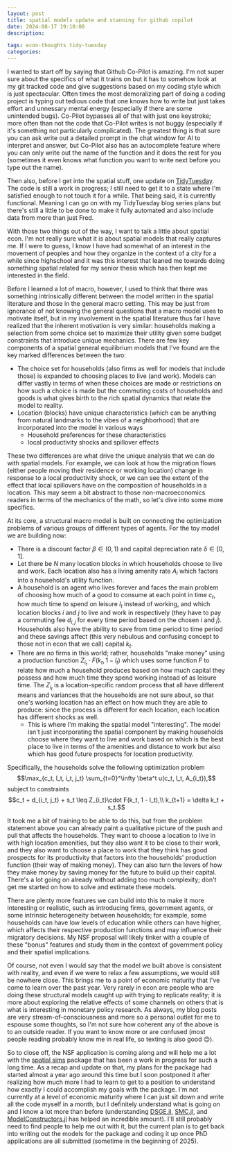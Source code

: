 ```yaml
---
layout: post
title: spatial models update and stanning for github copilot
date: 2024-08-17 19:10:00
description: 

tags: econ-thoughts tidy-tuesday
categories:
---
```


I wanted to start off by saying that Github Co-Pilot is amazing. I'm not super sure about the specifics of what it trains on but it has to somehow look at my git tracked code and give suggestions based on my coding style which is just spectacular. Often times the most demoralizing part of doing a coding project is typing out tedious code that one knows how to write but just takes effort and unnessary mental energy (especially if there are some unintended bugs). Co-Pilot bypasses all of that with just one keystroke; more often than not the code that Co-Pilot writes is not buggy (especially if it's something not particularly complicated). The greatest thing is that sure you can ask write out a detailed prompt in the chat window for AI to interpret and answer, but Co-Pilot also has an autocomplete feature where you can only write out the name of the function and it does the rest for you (sometimes it even knows what function you want to write next before you type out the name).

Then also, before I get into the spatial stuff, one update on [TidyTuesday](https://github.com/pranay-gundam/TidyTuesday). The code is still a work in progress; I still need to get it to a state where I'm satisfied enough to not touch it for a while. That being said, it is currently functional. Meaning I can go on with my TidyTuesday blog series plans but there's still a little to be done to make it fully automated and also include data from more than just Fred.

With those two things out of the way, I want to talk a little about spatial econ. I'm not really sure what it is about spatial models that really captures me. If I were to guess, I know I have had somewhat of an interest in the movement of peoples and how they organize in the context of a city for a while since highschool and it was this interest that leaned me towards doing something spatial related for my senior thesis which has then kept me interested in the field.

Before I learned a lot of macro, however, I used to think that there was something intrinsically different between the model written in the spatial literature and those in the general macro setting. This may be just from ignorance of not knowing the general questions that a macro model uses to motivate itself, but in my involvement in the spatial literature thus far I have realized that the inherent motivation is very similar: households making a selection from some choice set to maximize their utility given some budget constraints that introduce unique mechanics. There are few key components of a spatial general equilibrium models that I've found are the key marked differences between the two:

- The choice set for households (also firms as well for models that include those) is expanded to choosing places to live (and work). Models can differ vastly in terms of when these choices are made or restrictions on how such a choice is made but the commuting costs of households and goods is what gives birth to the rich spatial dynamics that relate the model to reality.
- Location (blocks) have unique characteristics (which can be anything from natural landmarks to the vibes of a neighborhood) that are incorporated into the model in various ways
  - Household preferences for these characteristics
  - local productivity shocks and spillover effects

These two differences are what drive the unique analysis that we can do with spatial models. For example, we can look at how the migration flows (either people moving their residence or working location) change in response to a local productivity shock, or we can see the extent of the effect that local spillovers have on the composition of households in a location. This may seem a bit abstract to those non-macroeconomics readers in terms of the mechanics of the math, so let's dive into some more specifics.

At its core, a structural macro model is built on connecting the optimization problems of various groups of different types of agents. For the toy model we are building now:

- There is a discount factor $\beta \in (0,1)$ and capital depreciation rate $\delta \in [0,1]$.
- Let there be $N$ many location blocks in which households choose to live and work. Each location also has a living amenity rate $A_i$ which factors into a household's utility function.
- A household is an agent who lives forever and faces the main problem of choosing how much of a good to consume at each point in time $c_t$, how much time to spend on leisure $l_t$ instead of working, and which location blocks $i$ and $j$ to live and work in respectively (they have to pay a commuting fee $d_{i,j}$ for every time period based on the chosen $i$ and $j$). Households also have the ability to save from time period to time period and these savings affect (this very nebulous and confusing concept to those not in econ that we call) capital $k_t$.
- There are no firms in this world; rather, households "make money" using a production function $Z_{i_t}\cdot F(k_t, 1 - l_t)$ which uses some function $F$ to relate how much a household produces based on how much capital they possess and how much time they spend working instead of as leisure time. The $Z_{i_t}$ is a location-specific random process that all have different means and variances that the households are not sure about, so that one's working location has an effect on how much they are able to produce: since the process is different for each location, each location has different shocks as well.
  - This is where I'm making the spatial model "interesting". The model isn't just incorporating the spatial component by making households choose where they want to live and work based on which is the best place to live in terms of the amenities and distance to work but also which has good future prospects for location productivity.

Specifically, the households solve the following optimization problem $$\max_{c_t, l_t, i_t, j_t} \sum_{t=0}^\infty \beta^t u(c_t, l_t, A_{i_t}),$$ subject to constraints $$c_t + d_{i_t, j_t} + s_t \leq Z_{i_t}\cdot F(k_t, 1 - l_t),\\ k_{t+1} = \delta k_t + s_t.$$

It took me a bit of training to be able to do this, but from the problem statement above you can already paint a qualitative picture of the push and pull that affects the households. They want to choose a location to live in with high location amenities, but they also want it to be close to their work, and they also want to choose a place to work that they think has good prospects for its productivity that factors into the households' production function (their way of making money). They can also turn the levers of how they make money by saving money for the future to build up their capital. There's a lot going on already without adding too much complexity; don't get me started on how to solve and estimate these models.

There are plenty more features we can build into this to make it more interesting or realistic, such as introducing firms, government agents, or some intrinsic heterogeneity between households; for example, some households can have low levels of education while others can have higher, which affects their respective production functions and may influence their migratory decisions. My NSF proposal will likely tinker with a couple of these "bonus" features and study them in the context of government policy and their spatial implications.

Of course, not even I would say that the model we built above is consistent with reality, and even if we were to relax a few assumptions, we would still be nowhere close. This brings me to a point of economic maturity that I've come to learn over the past year. Very rarely in econ are people who are doing these structural models caught up with trying to replicate reality; it is more about exploring the relative effects of some channels on others that is what is interesting in monetary policy research. As always, my blog posts are very stream-of-consciousness and more so a personal outlet for me to espouse some thoughts, so I'm not sure how coherent any of the above is to an outside reader. If you want to know more or are confused (most people reading probably know me in real life, so texting is also good 😊).

So to close off, the NSF application is coming along and will help me a lot with the [spatial sims](https://github.com/pranay-gundam/spatial-sims) package that has been a work in progress for such a long time. As a recap and update on that, my plans for the package had started almost a year ago around this time but I soon postponed it after realizing how much more I had to learn to get to a position to understand how exactly I could accomplish my goals with the package. I'm not currently at a level of economic maturity where I can just sit down and write all the code myself in a month, but I definitely understand what is going on and I know a lot more than before (understanding [DSGE.jl](https://github.com/FRBNY-DSGE/DSGE.jl), [SMC.jl](https://github.com/FRBNY-DSGE/SMC.jl), and [ModelConstructors.jl](https://github.com/FRBNY-DSGE/ModelConstructors.jl) has helped an incredible amount). I'll still probably need to find people to help me out with it, but the current plan is to get back into writing out the models for the package and coding it up once PhD applications are all submitted (sometime in the beginning of 2025).
